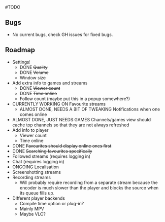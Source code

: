 #TODO

## Bugs
* No current bugs, check GH issues for fixed bugs.

## Roadmap
* Settings!
  * DONE ~~Quality~~
  * DONE ~~Volume~~
  * Window size
* Add extra info to games and streams
  * DONE ~~Viewer count~~
  * DONE ~~Time online~~
  * Follow count (maybe put this in a popup somewhere?)
* CURRENTLY WORKING ON Favourite streams 
  * ALMOST DONE, NEEDS A BIT OF TWEAKING Notifications when one comes online
* ALMOST DONE, JUST NEEDS GAMES Channels/games view should cache top channels so that they are not always refreshed
* Add info to player
  * Viewer count
  * Time online
* DONE ~~Favourites should display online ones first~~
* DONE ~~Searching favourites specifically~~
* Followed streams (requires logging in)
* Chat (requires logging in)
* ONGOING Localisation
* Screenshotting streams
* Recording streams
  * Will probably require recording from a separate stream because the encoder is much slower than the player and blocks the source when its queue fills up.
* Different player backends
  * Compile time option or plug-in?
  * Mainly MPV
  * Maybe VLC?
  
